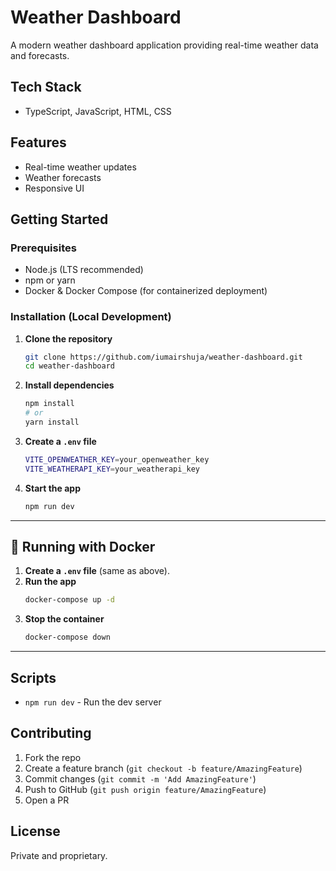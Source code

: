 
# Weather Dashboard

A modern weather dashboard application providing real-time weather data and forecasts.

## Tech Stack

- TypeScript, JavaScript, HTML, CSS

## Features

- Real-time weather updates
- Weather forecasts
- Responsive UI

## Getting Started

### Prerequisites

- Node.js (LTS recommended)
- npm or yarn
- Docker & Docker Compose (for containerized deployment)

### Installation (Local Development)

1. **Clone the repository**  
   ```bash
   git clone https://github.com/iumairshuja/weather-dashboard.git
   cd weather-dashboard
   ```
2. **Install dependencies**  
   ```bash
   npm install
   # or
   yarn install
   ```
3. **Create a `.env` file**  
   ```bash
   VITE_OPENWEATHER_KEY=your_openweather_key
   VITE_WEATHERAPI_KEY=your_weatherapi_key
   ```
4. **Start the app**  
   ```bash
   npm run dev
   ```

---

## 🐳 Running with Docker

1. **Create a `.env` file** (same as above).  
2. **Run the app**  
   ```bash
   docker-compose up -d
   ```
3. **Stop the container**  
   ```bash
   docker-compose down
   ```

---

## Scripts

- `npm run dev` - Run the dev server  
## Contributing

1. Fork the repo  
2. Create a feature branch (`git checkout -b feature/AmazingFeature`)  
3. Commit changes (`git commit -m 'Add AmazingFeature'`)  
4. Push to GitHub (`git push origin feature/AmazingFeature`)  
5. Open a PR  

## License

Private and proprietary.
```
